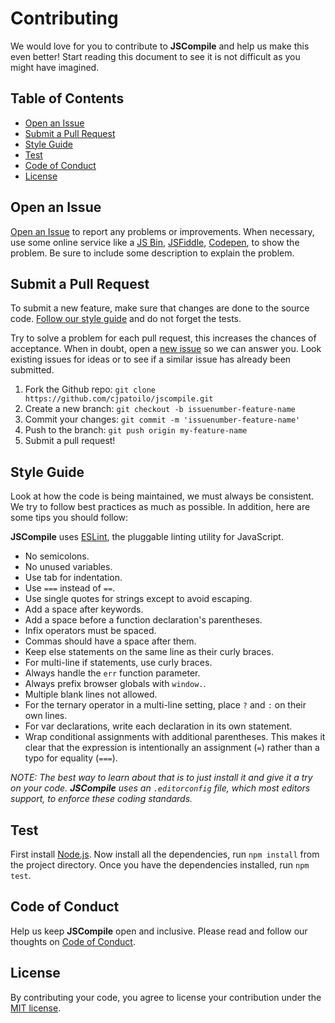 # Contributing

We would love for you to contribute to **JSCompile** and help us make this even better! Start reading this document to see it is not difficult as you might have imagined.

## Table of Contents

- [Open an Issue](#open-an-issue)
- [Submit a Pull Request](#submit-a-pull-request)
- [Style Guide](#style-guide)
- [Test](#test)
- [Code of Conduct](#code-of-conduct)
- [License](#license)

## Open an Issue

[Open an Issue](../../../issues/new) to report any problems or improvements. When necessary, use some online service like a [JS Bin](https://jsbin.com), [JSFiddle](https://jsfiddle.net/), [Codepen](http://codepen.io/), to show the problem. Be sure to include some description to explain the problem.

## Submit a Pull Request

To submit a new feature, make sure that changes are done to the source code. [Follow our style guide](#style-guide) and do not forget the tests.

Try to solve a problem for each pull request, this increases the chances of acceptance. When in doubt, open a [new issue](#open-an-issue) so we can answer you. Look existing issues for ideas or to see if a similar issue has already been submitted.

1. Fork the Github repo: `git clone https://github.com/cjpatoilo/jscompile.git`
1. Create a new branch: `git checkout -b issuenumber-feature-name`
1. Commit your changes: `git commit -m 'issuenumber-feature-name'`
1. Push to the branch: `git push origin my-feature-name`
1. Submit a pull request!

## Style Guide

Look at how the code is being maintained, we must always be consistent. We try to follow best practices as much as possible. In addition, here are some tips you should follow:

**JSCompile** uses [ESLint](http://eslint.org/), the pluggable linting utility for JavaScript.

- No semicolons.
- No unused variables.
- Use tab for indentation.
- Use `===` instead of `==`.
- Use single quotes for strings except to avoid escaping.
- Add a space after keywords.
- Add a space before a function declaration's parentheses.
- Infix operators must be spaced.
- Commas should have a space after them.
- Keep else statements on the same line as their curly braces.
- For multi-line if statements, use curly braces.
- Always handle the `err` function parameter.
- Always prefix browser globals with `window.`.
- Multiple blank lines not allowed.
- For the ternary operator in a multi-line setting, place `?` and `:` on their own lines.
- For var declarations, write each declaration in its own statement.
- Wrap conditional assignments with additional parentheses. This makes it clear that the expression is intentionally an assignment (`=`) rather than a typo for equality (`===`).

_NOTE: The best way to learn about that is to just install it and give it a try on your code. **JSCompile** uses an `.editorconfig` file, which most editors support, to enforce these coding standards._

## Test

First install [Node.js](https://nodejs.org/en/download/). Now install all the dependencies, run `npm install` from the project directory. Once you have the dependencies installed, run `npm test`.

## Code of Conduct

Help us keep **JSCompile** open and inclusive. Please read and follow our thoughts on [Code of Conduct](http://confcodeofconduct.com/).

## License

By contributing your code, you agree to license your contribution under the [MIT license](../license).
